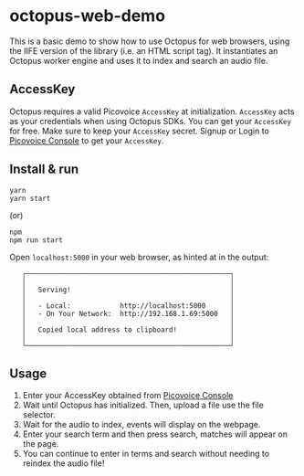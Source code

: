 # octopus-web-demo

This is a basic demo to show how to use Octopus for web browsers, using the IIFE version of the library
(i.e. an HTML script tag). It instantiates an Octopus worker engine and uses it to index and search an audio file.

## AccessKey

Octopus requires a valid Picovoice `AccessKey` at initialization. `AccessKey` acts as your credentials when using Octopus SDKs.
You can get your `AccessKey` for free. Make sure to keep your `AccessKey` secret. 
Signup or Login to [Picovoice Console](https://console.picovoice.ai/) to get your `AccessKey`.

## Install & run

```console
yarn
yarn start
```

(or)

```console
npm
npm run start
```

Open `localhost:5000` in your web browser, as hinted at in the output:

```console
   ┌──────────────────────────────────────────────────┐
   │                                                  │
   │   Serving!                                       │
   │                                                  │
   │   - Local:            http://localhost:5000      │
   │   - On Your Network:  http://192.168.1.69:5000   │
   │                                                  │
   │   Copied local address to clipboard!             │
   │                                                  │
   └──────────────────────────────────────────────────┘
```

## Usage

1. Enter your AccessKey obtained from [Picovoice Console](https://console.picovoice.ai/)
2. Wait until Octopus has initialized. Then, upload a file use the file selector.
3. Wait for the audio to index, events will display on the webpage.
4. Enter your search term and then press search, matches will appear on the page.
5. You can continue to enter in terms and search without needing to reindex the audio file!

